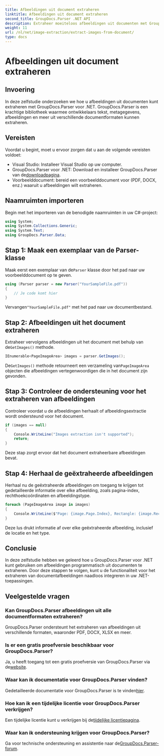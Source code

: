 ```yaml
---
title: Afbeeldingen uit document extraheren
linktitle: Afbeeldingen uit document extraheren
second_title: GroupDocs.Parser .NET API
description: Extraheer moeiteloos afbeeldingen uit documenten met GroupDocs.Parser voor .NET. Uw documentverwerkingsmogelijkheden en het efficiënt stroomlijnen van beeldextractietaken.
weight: 11
url: /nl/net/image-extraction/extract-images-from-document/
type: docs
---
```

# Afbeeldingen uit document extraheren

## Invoering
In deze zelfstudie onderzoeken we hoe u afbeeldingen uit documenten kunt extraheren met GroupDocs.Parser voor .NET. GroupDocs.Parser is een krachtige bibliotheek waarmee ontwikkelaars tekst, metagegevens, afbeeldingen en meer uit verschillende documentformaten kunnen extraheren.
## Vereisten
Voordat u begint, moet u ervoor zorgen dat u aan de volgende vereisten voldoet:
- Visual Studio: Installeer Visual Studio op uw computer.
-  GroupDocs.Parser voor .NET: Download en installeer GroupDocs.Parser van de[downloadpagina](https://releases.groupdocs.com/parser/net/).
- Voorbeelddocument: bereid een voorbeelddocument voor (PDF, DOCX, enz.) waaruit u afbeeldingen wilt extraheren.

## Naamruimten importeren
Begin met het importeren van de benodigde naamruimten in uw C#-project:
```csharp
using System;
using System.Collections.Generic;
using System.Text;
using GroupDocs.Parser.Data;
```
## Stap 1: Maak een exemplaar van de Parser-klasse
 Maak eerst een exemplaar van de`Parser` klasse door het pad naar uw voorbeelddocument op te geven.
```csharp
using (Parser parser = new Parser("YourSampleFile.pdf"))
{
    // Je code komt hier
}
```
 Vervangen`"YourSampleFile.pdf"` met het pad naar uw documentbestand.
## Stap 2: Afbeeldingen uit het document extraheren
 Extraheer vervolgens afbeeldingen uit het document met behulp van de`GetImages()` methode.
```csharp
IEnumerable<PageImageArea> images = parser.GetImages();
```
 De`GetImages()` methode retourneert een verzameling van`PageImageArea` objecten die afbeeldingen vertegenwoordigen die in het document zijn gevonden.
## Stap 3: Controleer de ondersteuning voor het extraheren van afbeeldingen
Controleer voordat u de afbeeldingen herhaalt of afbeeldingsextractie wordt ondersteund voor het document.
```csharp
if (images == null)
{
    Console.WriteLine("Images extraction isn't supported");
    return;
}
```
Deze stap zorgt ervoor dat het document extraheerbare afbeeldingen bevat.
## Stap 4: Herhaal de geëxtraheerde afbeeldingen
Herhaal nu de geëxtraheerde afbeeldingen om toegang te krijgen tot gedetailleerde informatie over elke afbeelding, zoals pagina-index, rechthoekcoördinaten en afbeeldingstype.
```csharp
foreach (PageImageArea image in images)
{
    Console.WriteLine($"Page: {image.Page.Index}, Rectangle: {image.Rectangle}, Type: {image.FileType}");
}
```
Deze lus drukt informatie af over elke geëxtraheerde afbeelding, inclusief de locatie en het type.

## Conclusie
In deze zelfstudie hebben we geleerd hoe u GroupDocs.Parser voor .NET kunt gebruiken om afbeeldingen programmatisch uit documenten te extraheren. Door deze stappen te volgen, kunt u de functionaliteit voor het extraheren van documentafbeeldingen naadloos integreren in uw .NET-toepassingen.

## Veelgestelde vragen
### Kan GroupDocs.Parser afbeeldingen uit alle documentformaten extraheren?
GroupDocs.Parser ondersteunt het extraheren van afbeeldingen uit verschillende formaten, waaronder PDF, DOCX, XLSX en meer.
### Is er een gratis proefversie beschikbaar voor GroupDocs.Parser?
 Ja, u heeft toegang tot een gratis proefversie van GroupDocs.Parser via de[website](https://releases.groupdocs.com/).
### Waar kan ik documentatie voor GroupDocs.Parser vinden?
 Gedetailleerde documentatie voor GroupDocs.Parser is te vinden[hier](https://tutorials.groupdocs.com/parser/net/).
### Hoe kan ik een tijdelijke licentie voor GroupDocs.Parser verkrijgen?
 Een tijdelijke licentie kunt u verkrijgen bij de[tijdelijke licentiepagina](https://purchase.groupdocs.com/temporary-license/).
### Waar kan ik ondersteuning krijgen voor GroupDocs.Parser?
 Ga voor technische ondersteuning en assistentie naar de[GroupDocs.Parser-forum](https://forum.groupdocs.com/c/parser/17).
